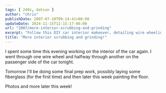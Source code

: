 ```yaml
---
tags: [ 240z, datsun ]
author: "chris"
publishDate: 2007-07-10T09:14:41+00:00
updateDate: 2024-11-15T12:15:17-06:00
url: "2007/more-interior-scrubbing-and-grinding"
excerpt: "Follow this DIY car interior makeover, detailing wire wheeling, prep work, fiberglass layering, and floor painting."
title: "More interior scrubbing and grinding!"
---
```


I spent some time this evening working on the interior of the car again. I went through one wire wheel and halfway through another on the passenger side of the car tonight.

Tomorrow I'll be doing some final prep work, possibly laying some fiberglass (for the first time) and then later this week painting the floor.

Photos and more later this week!
